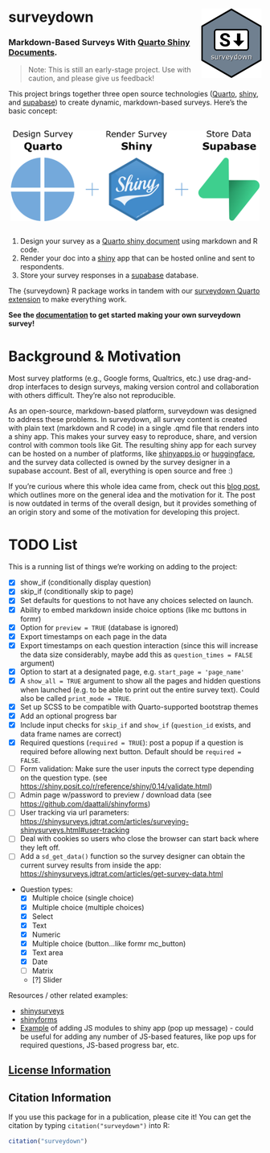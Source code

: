 
<!-- README.md is generated from README.Rmd. Please edit that file -->

# surveydown <a href='https://surveydown.org/'><img src='man/figures/logo.png' align="right" style="width: 120px;" alt="surveydown package logo: a hex shape with a large letter S and a down arrow"/></a>

### Markdown-Based Surveys With [Quarto Shiny Documents](https://quarto.org/docs/dashboards/interactivity/shiny-r.html).

> Note: This is still an early-stage project. Use with caution, and
> please give us feedback!

This project brings together three open source technologies
([Quarto](https://quarto.org/), [shiny](https://shiny.posit.co/), and
[supabase](https://supabase.com/)) to create dynamic, markdown-based
surveys. Here’s the basic concept:

<br>
<center>
<img src='man/figures/technologies.png' align="center" style="max-height:180px;" alt="image showing the three technologies used in the surveydown platform along with their logos: quarto (for designing surveys), shiny (for rendering the survey), and supabase (for storing data)"/>
</center>

<br>

1.  Design your survey as a [Quarto shiny
    document](https://quarto.org/docs/dashboards/interactivity/shiny-r.html)
    using markdown and R code.
2.  Render your doc into a [shiny](https://shiny.posit.co/) app that can
    be hosted online and sent to respondents.
3.  Store your survey responses in a [supabase](https://supabase.com/)
    database.

The {surveydown} R package works in tandem with our [surveydown Quarto
extension](https://github.com/jhelvy/surveydown-ext) to make everything
work.

**See the [documentation](https://surveydown.org) to get started making
your own surveydown survey!**

# Background & Motivation

Most survey platforms (e.g., Google forms, Qualtrics, etc.) use
drag-and-drop interfaces to design surveys, making version control and
collaboration with others difficult. They’re also not reproducible.

As an open-source, markdown-based platform, surveydown was designed to
address these problems. In surveydown, all survey content is created
with plain text (markdown and R code) in a single .qmd file that renders
into a shiny app. This makes your survey easy to reproduce, share, and
version control with common tools like Git. The resulting shiny app for
each survey can be hosted on a number of platforms, like
[shinyapps.io](https://shinyapps.io/) or
[huggingface](https://huggingface.co/), and the survey data collected is
owned by the survey designer in a supabase account. Best of all,
everything is open source and free :)

If you’re curious where this whole idea came from, check out this [blog
post](https://www.jhelvy.com/blog/2023-04-06-markdown-surveys/), which
outlines more on the general idea and the motivation for it. The post is
now outdated in terms of the overall design, but it provides something
of an origin story and some of the motivation for developing this
project.

# TODO List

This is a running list of things we’re working on adding to the project:

- [x] show_if (conditionally display question)
- [x] skip_if (conditionally skip to page)
- [x] Set defaults for questions to not have any choices selected on
  launch.
- [x] Ability to embed markdown inside choice options (like mc buttons
  in formr)
- [x] Option for `preview = TRUE` (database is ignored)
- [x] Export timestamps on each page in the data
- [x] Export timestamps on each question interaction (since this will
  increase the data size considerably, maybe add this as
  `question_times = FALSE` argument)
- [x] Option to start at a designated page,
  e.g. `start_page = 'page_name'`
- [x] A `show_all = TRUE` argument to show all the pages and hidden
  questions when launched (e.g. to be able to print out the entire
  survey text). Could also be called `print_mode = TRUE`.
- [x] Set up SCSS to be compatible with Quarto-supported bootstrap
  themes
- [x] Add an optional progress bar
- [x] Include input checks for `skip_if` and `show_if` (`question_id`
  exists, and data frame names are correct)
- [x] Required questions (`required = TRUE`): post a popup if a question
  is required before allowing next button. Default should be
  `required = FALSE`.
- [ ] Form validation: Make sure the user inputs the correct type
  depending on the question type. (see
  <https://shiny.posit.co/r/reference/shiny/0.14/validate.html>)
- [ ] Admin page w/password to preview / download data (see
  <https://github.com/daattali/shinyforms>)
- [ ] User tracking via url parameters:
  <https://shinysurveys.jdtrat.com/articles/surveying-shinysurveys.html#user-tracking>
- [ ] Deal with cookies so users who close the browser can start back
  where they left off.
- [ ] Add a `sd_get_data()` function so the survey designer can obtain
  the current survey results from inside the app:
  <https://shinysurveys.jdtrat.com/articles/get-survey-data.html>
- Question types:
  - [x] Multiple choice (single choice)
  - [x] Multiple choice (multiple choices)
  - [x] Select
  - [x] Text
  - [x] Numeric
  - [x] Multiple choice (button…like formr mc_button)
  - [x] Text area
  - [x] Date
  - [ ] Matrix
  - \[?\] Slider

Resources / other related examples:

- [shinysurveys](https://github.com/jdtrat/shinysurveys)
- [shinyforms](https://github.com/daattali/shinyforms)
- [Example](https://rtask.thinkr.fr/pimping-your-shiny-app-with-a-javascript-library-an-example-using-sweetalert2/)
  of adding JS modules to shiny app (pop up message) - could be useful
  for adding any number of JS-based features, like pop ups for required
  questions, JS-based progress bar, etc.

## [License Information](https://github.com/jhelvy/surveydown/blob/master/LICENSE.md)

## Citation Information

If you use this package for in a publication, please cite it! You can
get the citation by typing `citation("surveydown")` into R:

``` r
citation("surveydown")
```
